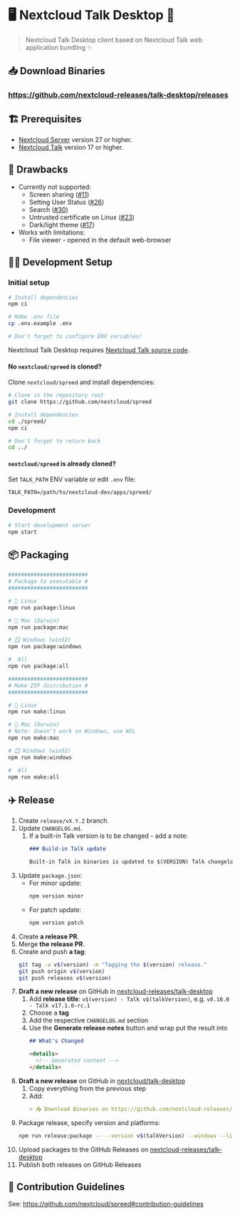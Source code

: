 # 🖥️ Nextcloud Talk Desktop 💬

> Nextcloud Talk Desktop client based on Nextcloud Talk web application bundling ✨

## 📥 Download Binaries

### https://github.com/nextcloud-releases/talk-desktop/releases

## 🏗️ Prerequisites

- [Nextcloud Server](https://github.com/nextcloud/server) version 27 or higher.
- [Nextcloud Talk](https://github.com/nextcloud/spreed) version 17 or higher.

## 👾 Drawbacks

- Currently not supported:
  - Screen sharing ([#11](https://github.com/nextcloud/talk-desktop/issues/11))
  - Setting User Status ([#26](https://github.com/nextcloud/talk-desktop/issues/26))
  - Search ([#30](https://github.com/nextcloud/talk-desktop/issues/30))
  - Untrusted certificate on Linux ([#23](https://github.com/nextcloud/talk-desktop/issues/23))
  - Dark/light theme ([#17](https://github.com/nextcloud/talk-desktop/issues/17))
- Works with limitations:
  - File viewer - opened in the default web-browser

## 🧑‍💻 Development Setup

### Initial setup

```bash
# Install dependencies
npm ci

# Make .env file
cp .env.example .env

# Don't forget to configure ENV variables! 
```

Nextcloud Talk Desktop requires [Nextcloud Talk source code](https://github.com/nextcloud/spreed).

#### No `nextcloud/spreed` is cloned?

Clone `nextcloud/spreed` and install dependencies:

```bash
# Clone in the repository root
git clone https://github.com/nextcloud/spreed

# Install dependencies
cd ./spreed/
npm ci

# Don't forget to return back
cd ../
```

#### `nextcloud/spreed` is already cloned?

Set `TALK_PATH` ENV variable or edit `.env` file:
 ```dotenv
TALK_PATH=/path/to/nextcloud-dev/apps/spreed/
 ```

### Development

```bash
# Start development server
npm start
```

## 📦 Packaging

```bash
#########################
# Package to executable #
#########################

# 🐧 Linux
npm run package:linux

# 🍏 Mac (Darwin)
npm run package:mac

# 🪟 Windows (win32)
npm run package:windows

#  All
npm run package:all

#########################
# Make ZIP distribution #
#########################

# 🐧 Linux
npm run make:linux

# 🍏 Mac (Darwin)
# Note: doesn't work on Windows, use WSL
npm run make:mac

# 🪟 Windows (win32)
npm run make:windows

#  All
npm run make:all
```

## ✈️ Release

1. Create `release/vX.Y.Z` branch.
2. Update `CHANGELOG.md`.  
   1. If a built-in Talk version is to be changed - add a note:
      ```md
      ### Build-in Talk update

      Built-in Talk in binaries is updated to $(VERSION) Talk changelog: https://github.com/nextcloud/spreed/blob/master/CHANGELOG.md
      ``` 
3. Update `package.json`:  
   - For minor update:
     ```sh
     npm version minor
     ```
   - For patch update:
     ```sh
     npm version patch
     ```
4. Create **a release PR**.
5. Merge **the release PR**.
6. Create and push **a tag**:
   ```sh
   git tag -a v$(version) -m "Tagging the $(version) release."
   git push origin v$(version)
   git push releases v$(version)
   ```
7. **Draft a new release** on GitHub in [nextcloud-releases/talk-desktop](https://github.com/nextcloud-releases/talk-desktop/releases)
   1. Add **release title**: `v$(version) - Talk v$(talkVersion)`, e.g. `v0.10.0 - Talk v17.1.0-rc.1`
   2. Choose a **tag**
   3. Add the respective `CHANGELOG.md` section
   4. Use the **Generate release notes** button and wrap put the result into
      ```md
      ## What's Changed

      <details>
        <!-- Generated content -->
      </details>
      ``` 
8. **Draft a new release** on GitHub in [nextcloud/talk-desktop](https://github.com/nextcloud/talk-desktop/releases)
   1. Copy everything from the previous step
   2. Add:
      ```md
      > 📥 Download Binaries on https://github.com/nextcloud-releases/talk-desktop/releases/tag/v$(version)
      ```
9. Package release, specify version and platforms:
   ```sh
   npm run release:package -- --version v$(talkVersion) --windows --linux --mac
   ```
10. Upload packages to the GitHub Releases on [nextcloud-releases/talk-desktop](https://github.com/nextcloud-releases/talk-desktop/releases/lastest)
11. Publish both releases on GitHub Releases

## 👥 Contribution Guidelines

See: https://github.com/nextcloud/spreed#contribution-guidelines
